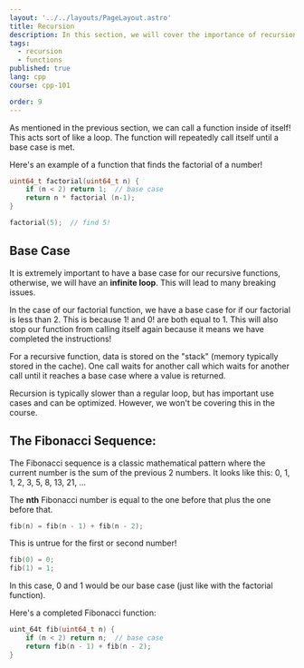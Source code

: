```yaml
---
layout: '../../layouts/PageLayout.astro'
title: Recursion
description: In this section, we will cover the importance of recursion!
tags:
  - recursion
  - functions
published: true
lang: cpp
course: cpp-101

order: 9
---
```

As mentioned in the previous section, we can call a function inside of itself! This acts sort of like a loop. The function will repeatedly call itself until a base case is met.

Here's an example of a function that finds the factorial of a number!

```cpp
uint64_t factorial(uint64_t n) {
	if (n < 2) return 1;  // base case
	return n * factorial (n-1);
}

factorial(5);  // find 5!
```

## Base Case
It is extremely important to have a base case for our recursive functions, otherwise, we will have an **infinite loop**. This will lead to many breaking issues.

In the case of our factorial function, we have a base case for if our factorial is less than 2. This is because 1! and 0! are both equal to 1. This will also stop our function from calling itself again because it means we have completed the instructions!

For a recursive function, data is stored on the "stack" (memory typically stored in the cache). One call waits for another call which waits for another call until it reaches a base case where a value is returned.

Recursion is typically slower than a regular loop, but has important use cases and can be optimized. However, we won't be covering this in the course.

## The Fibonacci Sequence:
The Fibonacci sequence is a classic mathematical pattern where the current number is the sum of the previous 2 numbers. It looks like this: 0, 1, 1, 2, 3, 5, 8, 13, 21, ...

The **nth** Fibonacci number is equal to the one before that plus the one before that.

```cpp
fib(n) = fib(n - 1) + fib(n - 2);
```

This is untrue for the first or second number!
```cpp
fib(0) = 0;
fib(1) = 1;
```

In this case, 0 and 1 would be our base case (just like with the factorial function).

Here's a completed Fibonacci function:
```cpp
uint_64t fib(uint64_t n) {
	if (n < 2) return n;  // base case
	return fib(n - 1) + fib(n - 2);
}
```

